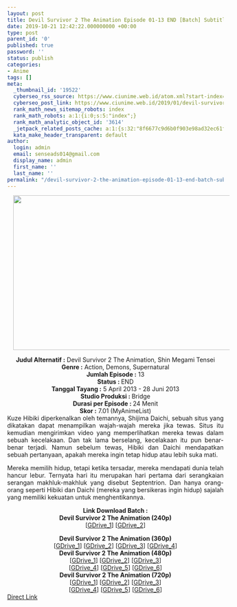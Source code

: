 ```yaml
---
layout: post
title: Devil Survivor 2 The Animation Episode 01-13 END [Batch] Subtitle Indonesia
date: 2019-10-21 12:42:22.000000000 +00:00
type: post
parent_id: '0'
published: true
password: ''
status: publish
categories:
- Anime
tags: []
meta:
  _thumbnail_id: '19522'
  cyberseo_rss_source: https://www.ciunime.web.id/atom.xml?start-index=2401&max-results=150
  cyberseo_post_link: https://www.ciunime.web.id/2019/01/devil-survivor-2-animation-episode-01.html
  rank_math_news_sitemap_robots: index
  rank_math_robots: a:1:{i:0;s:5:"index";}
  rank_math_analytic_object_id: '3614'
  _jetpack_related_posts_cache: a:1:{s:32:"8f6677c9d6b0f903e98ad32ec61f8deb";a:2:{s:7:"expires";i:1657194405;s:7:"payload";a:0:{}}}
  kata_make_header_transparent: default
author:
  login: admin
  email: senseads014@gmail.com
  display_name: admin
  first_name: ''
  last_name: ''
permalink: "/devil-survivor-2-the-animation-episode-01-13-end-batch-subtitle-indonesia/"
---
```

<div class="separator" style="clear: both; text-align: center;"><a href="https://2.bp.blogspot.com/-POEuSBMBXCM/XDCSSCYQK3I/AAAAAAAAGPg/2sXYW0sRs_8vabq_Lf8d0ygsBmbP5csXgCLcBGAs/s1600/Devil%2BSurvivor%2B2%2BThe%2BAnimation.png" imageanchor="1" style="margin-left: 1em; margin-right: 1em;"><img border="0" data-original-height="720" data-original-width="1280" height="360" src="{{ site.baseurl }}/assets/2019/10/Devil%2BSurvivor%2B2%2BThe%2BAnimation.png" width="640" /></a></div>
<p>
<div style="text-align: center;"><b>Judul Alternatif :</b> <b></b>Devil Survivor 2 The Animation, Shin Megami Tensei</div>
<div style="text-align: center;"><b><b>Genre :</b></b> Action, Demons, Supernatural</div>
<div style="text-align: center;"><b>Jumlah Episode :</b> 13<br /><b>Status :&nbsp;</b>END<br /><b>Tanggal Tayang :</b> 5 April 2013 - 28 Juni 2013<br /><b>Studio Produksi : </b><b></b>Bridge<br /><b>Durasi per Episode :&nbsp;</b>24 Menit</div>
<div style="text-align: center;"><b>Skor :</b> 7.01 (MyAnimeList)</div>
<div style="text-align: justify;"></div>
<div style="text-align: justify;">Kuze Hibiki diperkenalkan oleh temannya, Shijima Daichi, sebuah situs yang dikatakan dapat menampilkan wajah-wajah mereka jika tewas. Situs itu kemudian mengirimkan video yang memperlihatkan mereka tewas dalam sebuah kecelakaan. Dan tak lama berselang, kecelakaan itu pun benar-benar terjadi. Namun sebelum tewas, Hibiki dan Daichi mendapatkan sebuah pertanyaan, apakah mereka ingin tetap hidup atau lebih suka mati.</p>
<p>Mereka memilih hidup, tetapi ketika tersadar, mereka mendapati dunia telah hancur lebur. Ternyata hari itu merupakan hari pertama dari serangkaian serangan makhluk-makhluk yang disebut Septentrion. Dan hanya orang-orang seperti Hibiki dan Daichi (mereka yang bersikeras ingin hidup) sajalah yang memiliki kekuatan untuk menghentikannya.</p></div>
<div style="text-align: justify;"></div>
<div style="text-align: justify;"></div>
<div style="text-align: center;"><b>Link Download Batch :</b></div>
<div style="text-align: center;">
<div style="text-align: center;"><b>Devil Survivor 2 The Animation (240p)</b></div>
<div style="text-align: center;">[<a href="https://drive.google.com/uc?id=1qR9k8KnQvEEOUDsDdLONJpPqDZA1Eyin" target="_blank" rel="noopener">GDrive_1</a>] [<a href="https://drive.google.com/uc?id=1Midiuqs4u-6DMG4G141NDg2SITqMdEul" target="_blank" rel="noopener">GDrive_2</a>]</div>
<p></div>
<div style="text-align: center;"><b>Devil Survivor 2 The Animation (360p)</b></div>
<div style="text-align: center;">[<a href="https://drive.google.com/uc?id=1msUvJl_KDw54jlx1QrJPI-PCycD0wNXd" target="_blank" rel="noopener">GDrive_1</a>] [<a href="https://drive.google.com/uc?id=1SSuvAabmQ-pCeKyUq5sWkxK34Ulyg-BA" target="_blank" rel="noopener">GDrive_2</a>] [<a href="https://drive.google.com/uc?id=1NZavqzHe_7NCSEKG9Hhh_MyMHh_kZUYe" target="_blank" rel="noopener">GDrive_3</a>] [<a href="https://drive.google.com/uc?id=1CaS9e3Pkz5Rok_B--82EwGQ2nlcDh6TP" target="_blank" rel="noopener">GDrive_4</a>]</div>
<div style="text-align: center;"></div>
<div style="text-align: center;"><b>Devil Survivor 2 The Animation (480p)</b><br />[<a href="https://drive.google.com/uc?id=10-J7WNuwAweuNZ17wu5Z3o5Pp31JOLQQ" target="_blank" rel="noopener">GDrive_1</a>] [<a href="https://drive.google.com/uc?id=1drPNFGDLhx-KV69dbM2dYLLidZjHrALm" target="_blank" rel="noopener">GDrive_2</a>] [<a href="https://drive.google.com/uc?id=1y1Rfk8fM7Cbb2ohH2S8V0qoXoQS3RYig" target="_blank" rel="noopener">GDrive_3</a>]<br />[<a href="https://drive.google.com/uc?id=1j4nz0wokmQ2yqHwuIqnuP88pI53AOGCa" target="_blank" rel="noopener">GDrive_4</a>] [<a href="https://drive.google.com/uc?id=1KjQXTVHt4YNi8FJSIURK1Jy3tUVLpZD8" target="_blank" rel="noopener">GDrive_5</a>] [<a href="https://drive.google.com/uc?id=12TKjIweNMeS9y7BvTqSUXZnGi4U8Tz2d" target="_blank" rel="noopener">GDrive_6</a>]</div>
<div style="text-align: center;"><b>Devil Survivor 2 The Animation (720p)</b><br />[<a href="https://drive.google.com/uc?id=1YmuvgrFIB1m_DQTVcKBHsRQsdhCzmT9V" target="_blank" rel="noopener">GDrive_1</a>] [<a href="https://drive.google.com/uc?id=1wzfUFmRKdPOCzr44piXqa7m0Zvy5LP3y" target="_blank" rel="noopener">GDrive_2</a>] [<a href="https://drive.google.com/uc?id=1kWLkoGGXDpvk_KoPFVoA1htZ2eT7VfXm" target="_blank" rel="noopener">GDrive_3</a>]<br />[<a href="https://drive.google.com/uc?id=1gGnNec-hCUu3Ez1jq35TuusaRTj-jFYD" target="_blank" rel="noopener">GDrive_4</a>] [<a href="https://drive.google.com/uc?id=1ylgZDB2Vz6GsPZNJeZr5c8WHtiAHLqss" target="_blank" rel="noopener">GDrive_5</a>] [<a href="https://drive.google.com/uc?id=1jnm4bJ4zkDJ8tYbFw-kQPCAM-Zz6MRGb" target="_blank" rel="noopener">GDrive_6</a>]</div>
<link rel="stylesheet" href="https://cdnjs.cloudflare.com/ajax/libs/font-awesome/4.7.0/css/font-awesome.min.css" />
<div class="divbtn"> <a href="https://handymansurrender.com/fihup8buzv?key=94550f7ce39444073321dde3b8782f97" class="btn"><i class="fa fa-download"></i> Direct Link</a> </div>
